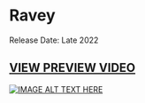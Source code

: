 # Ravey
Release Date: Late 2022
## [VIEW PREVIEW VIDEO](https://www.youtube.com/watch?v=-33gpQ24XB8)

[![IMAGE ALT TEXT HERE](https://i.ytimg.com/vi/-33gpQ24XB8/hqdefault.jpg)](https://www.youtube.com/watch?v=-33gpQ24XB8)

